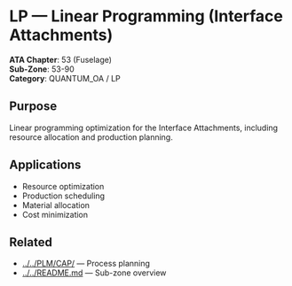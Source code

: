 # LP — Linear Programming (Interface Attachments)

**ATA Chapter**: 53 (Fuselage)  
**Sub-Zone**: 53-90  
**Category**: QUANTUM_OA / LP

## Purpose

Linear programming optimization for the Interface Attachments, including resource allocation and production planning.

## Applications

- Resource optimization
- Production scheduling
- Material allocation
- Cost minimization

## Related

- [../../PLM/CAP/](../../PLM/CAP/) — Process planning
- [../../README.md](../../README.md) — Sub-zone overview
